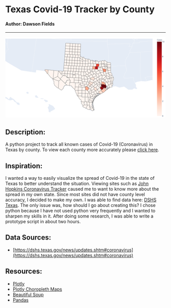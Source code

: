 # Texas Covid-19 Tracker by County
#### Author: Dawson Fields
---

![Latest](tracking/latest.svg)

## Description:
A python project to track all known cases of Covid-19 (Coronavirus) in Texas by county. To view each county more accurately please [click here](https://dfields16.github.io/Texas_Covid19_Tracker/).

## Inspiration:
 I wanted a way to easily visualize the spread of Covid-19 in the state of Texas to better understand the situation. Viewing sites such as [John Hopkins Coronavirus Tracker](https://www.arcgis.com/apps/opsdashboard/index.html#/bda7594740fd40299423467b48e9ecf6) caused me to want to know more about the spread in my own state. Since most sites did not have county level accuracy, I decided to make my own. I was able to find data here: [DSHS Texas](https://dshs.texas.gov/news/updates.shtm#coronavirus). The only issue was, how should I go about creating this?
 I chose python because I have not used python very frequently and I wanted to sharpen my skills in it. After doing some research, I was able to write a prototype script in about two hours.

## Data Sources:
- [https://dshs.texas.gov/news/updates.shtm#coronavirus](https://dshs.texas.gov/news/updates.shtm#coronavirus)

## Resources:
- [Plotly](https://plot.ly/)
- [Plotly Choropleth Maps](https://plot.ly/python/choropleth-maps/)
- [Beautiful Soup](https://www.crummy.com/software/BeautifulSoup/)
- [Pandas](https://pandas.pydata.org/)
